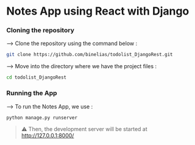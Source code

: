 # Notes App using React with Django
</div>

### Cloning the repository

--> Clone the repository using the command below :
```bash
git clone https://github.com/binelias/todolist_DjangoRest.git

```

--> Move into the directory where we have the project files : 
```bash
cd todolist_DjangoRest

```


### Running the App

--> To run the Notes App, we use :
```bash
python manage.py runserver
```

> ⚠ Then, the development server will be started at http://127.0.0.1:8000/

#



